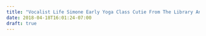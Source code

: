 ```yaml
---
title: "Vocalist Life Simone Early Yoga Class Cutie From The Library And Dancing My Face Off At Jungle"
date: 2018-04-18T16:01:24-07:00
draft: true
---
```


